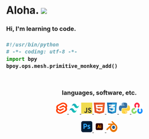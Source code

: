 # Aloha. <img src="https://c.tenor.com/xS_t2ANBv9UAAAAj/elsalla.gif" width="40" /> 

<h3>Hi, I'm learning to code.<h3>

```python
#!/usr/bin/python
# -*- coding: utf-8 -*-
import bpy
bpoy.ops.mesh.primitive_monkey_add()
```

<br>
<p align="center">languages, software, etc.</p>
<p align="center">
<a href="https://svelte.dev/" target="_" title="_">
<img src="https://github.com/Shaurk31/Shaurk31/blob/a136a099d8cc7fa706b45864486dee7019972fb4/svelte.png" alt="svelte" width="30" height="30">
</a>
<a href="https://tailwindcss.com/" target="_" title="_">
<img src="https://github.com/Shaurk31/Shaurk31/blob/2f905d69c53a2c79ceeaffc022ca8a171bf7319b/logo/tailwind.png" alt="tailwind" width="30" height="30">
</a>
<a href="https://developer.mozilla.org/en-US/docs/Web/JavaScript" target="_" title="_">
<img src="https://github.com/Shaurk31/Shaurk31/blob/2f905d69c53a2c79ceeaffc022ca8a171bf7319b/logo/js.png" alt="js" width="30" height="30">
</a>
<a href="https://developer.mozilla.org/en-US/docs/Web/HTML" target="_" title="_">
<img src="https://github.com/Shaurk31/Shaurk31/blob/2f905d69c53a2c79ceeaffc022ca8a171bf7319b/logo/html.svg" alt="html" width="30" height="30">
</a>
<a href="https://developer.mozilla.org/en-US/docs/Web/CSS" target="_" title="_">
<img src="https://github.com/Shaurk31/Shaurk31/blob/2f905d69c53a2c79ceeaffc022ca8a171bf7319b/logo/css.png" alt="css" width="30" height="30">
</a>
<a href="https://www.python.org/" target="_" title="_">
<img src="https://github.com/Shaurk31/Shaurk31/blob/2f905d69c53a2c79ceeaffc022ca8a171bf7319b/logo/python.png" alt="python" width="30" height="30">
</a>
<a href="https://opencv.org/" target="_" title="_">
<img src="https://github.com/Shaurk31/Shaurk31/blob/2f905d69c53a2c79ceeaffc022ca8a171bf7319b/logo/opencv.png" alt="opencv" width="30" height="30">
<a href="" target="_" title="_">
</p>

<p align="center">
<a href="https://www.adobe.com/products/photoshop.html" target="_" title="_">
<img src="https://github.com/Shaurk31/Shaurk31/blob/2f905d69c53a2c79ceeaffc022ca8a171bf7319b/logo/ps.png" alt="photoshop" width="30" height="30">
</a>
<a href="https://www.adobe.com/products/illustrator.html" target="_" title="_">
<img src="https://github.com/Shaurk31/Shaurk31/blob/2f905d69c53a2c79ceeaffc022ca8a171bf7319b/logo/ai.png" alt="illustrator" width="30" height="30">
</a>
<a href="https://www.blender.org/" target="_" title="_">
<img src="https://github.com/Shaurk31/Shaurk31/blob/2f905d69c53a2c79ceeaffc022ca8a171bf7319b/logo/blender.png" alt="blender" width="30" height="30">
</a>
</p>
